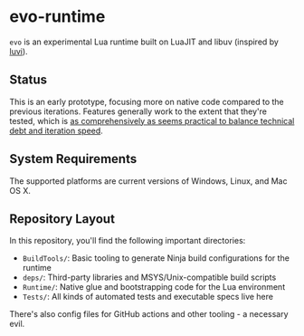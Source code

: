 # evo-runtime

``evo`` is an experimental Lua runtime built on LuaJIT and libuv (inspired by [luvi](https://github.com/luvit/luvi)).

## Status

This is an early prototype, focusing more on native code compared to the previous iterations. Features generally work to the extent that they're tested, which is [as comprehensively as seems practical to balance technical debt and iteration speed](https://blog.izs.me/2022/11/technical-debt-is-a-choice/).

## System Requirements

The supported platforms are current versions of Windows, Linux, and Mac OS X.

## Repository Layout

In this repository, you'll find the following important directories:

* ``BuildTools/``: Basic tooling to generate Ninja build configurations for the runtime
* ``deps/``: Third-party libraries and MSYS/Unix-compatible build scripts
* ``Runtime/``: Native glue and bootstrapping code for the Lua environment
* ``Tests/``: All kinds of automated tests and executable specs live here

There's also config files for GitHub actions and other tooling - a necessary evil.
